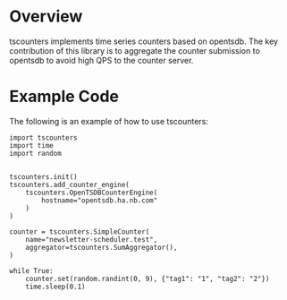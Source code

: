 # Overview

tscounters implements time series counters based on opentsdb. The key contribution of this library is to aggregate the counter submission to opentsdb to avoid high QPS to the counter server.


# Example Code

The following is an example of how to use tscounters:

```
import tscounters
import time
import random


tscounters.init()
tscounters.add_counter_engine(
    tscounters.OpenTSDBCounterEngine(
        hostname="opentsdb.ha.nb.com"
    )
)

counter = tscounters.SimpleCounter(
    name="newsletter-scheduler.test",
    aggregator=tscounters.SumAggregator(),
)

while True:
    counter.set(random.randint(0, 9), {"tag1": "1", "tag2": "2"})
    time.sleep(0.1)
```
